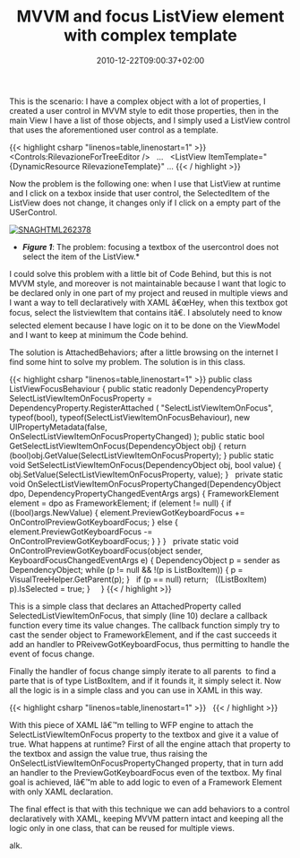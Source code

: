 ﻿---
title: "MVVM and focus ListView element with complex template"
description: ""
date: 2010-12-22T09:00:37+02:00
draft: false
tags: [WPF]
categories: [WPF]
---
This is the scenario: I have a complex object with a lot of properties, I created a user control in MVVM style to edit those properties, then in the main View I have a list of those objects, and I simply used a ListView control that uses the aforementioned user control as a template.

{{< highlight csharp "linenos=table,linenostart=1" >}}
<DataTemplate x:Key="RilevazioneTemplate">
<Border BorderThickness="8" BorderBrush="{Binding BorderBrush, Mode=OneWay}" CornerRadius="8" Margin="0,2" Padding="3">
<Controls:RilevazioneForTreeEditor />
</Border>
</DataTemplate>
 
...
 
<ListView ItemTemplate="{DynamicResource RilevazioneTemplate}"
...
{{< / highlight >}}

Now the problem is the following one: when I use that ListView at runtime and I click on a texbox inside that user control, the SelectedItem of the ListView does not change, it changes only if I click on a empty part of the USerControl.

[![SNAGHTML262378](https://www.codewrecks.com/blog/wp-content/uploads/2010/12/SNAGHTML262378_thumb.png "SNAGHTML262378")](https://www.codewrecks.com/blog/wp-content/uploads/2010/12/SNAGHTML262378.png)

* ***Figure 1***: The problem: focusing a textbox of the usercontrol does not select the item of the ListView.*

I could solve this problem with a little bit of Code Behind, but this is not MVVM style, and moreover is not maintainable because I want that logic to be declared only in one part of my project and reused in multiple views and I want a way to tell declaratively with XAML â€œHey, when this textbox got focus, select the listviewItem that contains itâ€. I absolutely need to know selected element because I have logic on it to be done on the ViewModel and I want to keep at minimum the Code behind.

The solution is AttachedBehaviors; after a little browsing on the internet I find some hint to solve my problem. The solution is in this class.

{{< highlight csharp "linenos=table,linenostart=1" >}}
public class ListViewFocusBehaviour
{
public static readonly DependencyProperty SelectListViewItemOnFocusProperty =
DependencyProperty.RegisterAttached
(
"SelectListViewItemOnFocus",
typeof(bool),
typeof(SelectListViewItemOnFocusBehaviour),
new UIPropertyMetadata(false, OnSelectListViewItemOnFocusPropertyChanged)
);
public static bool GetSelectListViewItemOnFocus(DependencyObject obj)
{
return (bool)obj.GetValue(SelectListViewItemOnFocusProperty);
}
public static void SetSelectListViewItemOnFocus(DependencyObject obj, bool value)
{
obj.SetValue(SelectListViewItemOnFocusProperty, value);
}
 
private static void OnSelectListViewItemOnFocusPropertyChanged(DependencyObject dpo, DependencyPropertyChangedEventArgs args)
{
FrameworkElement element = dpo as FrameworkElement;
if (element != null)
{
if ((bool)args.NewValue)
{
element.PreviewGotKeyboardFocus += OnControlPreviewGotKeyboardFocus;
}
else
{
element.PreviewGotKeyboardFocus -= OnControlPreviewGotKeyboardFocus;
}
}
}
 
private static void OnControlPreviewGotKeyboardFocus(object sender, KeyboardFocusChangedEventArgs e)
{
DependencyObject p = sender as DependencyObject;
while (p != null && !(p is ListBoxItem))
{
p = VisualTreeHelper.GetParent(p);
}
 
if (p == null)
return;
 
((ListBoxItem) p).IsSelected = true;
}
 
 
}
{{< / highlight >}}

This is a simple class that declares an AttachedProperty called SelectedListViewItemOnFocus, that simply (line 10) declare a callback function every time its value changes. The callback function simply try to cast the sender object to FrameworkElement, and if the cast succeeds it add an handler to PReivewGotKeyboardFocus, thus permitting to handle the event of focus change.

Finally the handler of focus change simply iterate to all parents  to find a parte that is of type ListBoxItem, and if it founds it, it simply select it. Now all the logic is in a simple class and you can use in XAML in this way.

{{< highlight csharp "linenos=table,linenostart=1" >}}
 
<TextBox Grid.ColumnSpan="4"
Behaviours:ListViewFocusBehaviour.SelectListViewItemOnFocus="True"
Height="Auto" HorizontalAlignment="Stretch" />
{{< / highlight >}}

With this piece of XAML Iâ€™m telling to WFP engine to attach the SelectListViewItemOnFocus property to the textbox and give it a value of true. What happens at runtime? First of all the engine attach that property to the textbox and assign the value true, thus raising the OnSelectListViewItemOnFocusPropertyChanged property, that in turn add an handler to the PreviewGotKeyboardFocus even of the textbox. My final goal is achieved, Iâ€™m able to add logic to even of a Framework Element with only XAML declaration.

The final effect is that with this technique we can add behaviors to a control declaratively with XAML, keeping MVVM pattern intact and keeping all the logic only in one class, that can be reused for multiple views.

alk.

